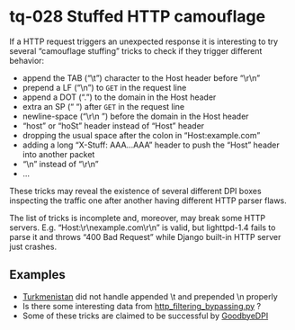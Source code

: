 # tq-028 Stuffed HTTP camouflage

If a HTTP request triggers an unexpected response it is interesting to try
several “camouflage stuffing” tricks to check if they trigger different
behavior:

- append the TAB (“\t”) character to the Host header before “\r\n”
- prepend a LF (“\n”) to `GET` in the request line
- append a DOT (“.”) to the domain in the Host header
- extra an SP (“ “) after `GET` in the request line
- newline-space (“\r\n ”) before the domain in the Host header
- “host” or “hoSt” header instead of “Host” header
- dropping the usual space after the colon in “Host:example.com”
- adding a long “X-Stuff: AAA...AAA” header to push the “Host” header into another packet
- “\n” instead of “\r\n”
- …

These tricks may reveal the existence of several different DPI boxes inspecting the
traffic one after another having different HTTP parser flaws.

The list of tricks is incomplete and, moreover, may break some HTTP servers.
E.g. “Host:\r\n<SP><SP>example.com\r\n” is valid, but lighttpd-1.4 fails to
parse it and throws “400 Bad Request” while Django built-in HTTP server just
crashes.

## Examples
- [Turkmenistan](https://ooni.torproject.org/post/tab-tab-come-in/) did not handle appended \t and prepended \n properly
- Is there some interesting data from [http_filtering_bypassing.py](https://github.com/ooni/probe-legacy/blob/master/ooni/nettests/experimental/http_filtering_bypassing.py) ?
- Some of these tricks are claimed to be successful by [GoodbyeDPI](https://github.com/ValdikSS/GoodbyeDPI)
